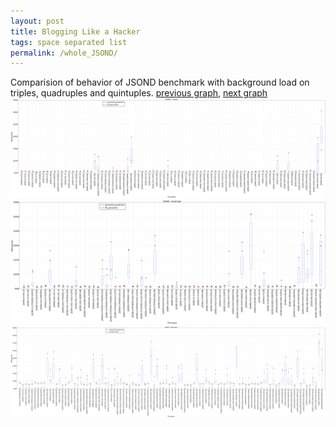 ```yaml
---
layout: post
title: Blogging Like a Hacker
tags: space separated list
permalink: /whole_JSOND/
---
```


Comparision of behavior of JSOND benchmark with background load on triples, quadruples and quintuples.
[previous graph](../whole_H/), [next graph](../whole_K/)
![graph figure](./images/triple/JSOND_box.png)![graph figure](./images/quadruple/JSOND_box.png)![graph figure](./images/quintuple/JSOND_box.png)